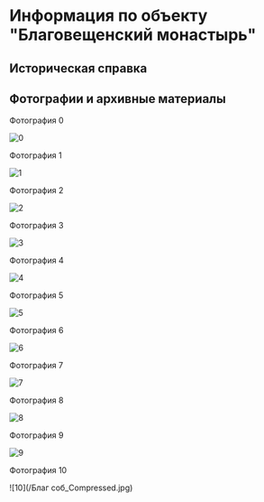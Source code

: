 # Информация по объекту "Благовещенский монастырь"

## Историческая справка

## Фотографии и архивные материалы

Фотография 0

![0](/1_Compressed.jpg)

Фотография 1

![1](/2_Compressed.jpg)

Фотография 2

![2](/3_Compressed.jpg)

Фотография 3

![3](/4_Compressed.jpg)

Фотография 4

![4](/img035_Compressed.jpg)

Фотография 5

![5](/img512a_Compressed.jpg)

Фотография 6

![6](/img782aa_Compressed.jpg)

Фотография 7

![7](/Безимени-16_Compressed.jpg)

Фотография 8

![8](/Безимени-17_Compressed.jpg)

Фотография 9

![9](/Безимени-18_Compressed.jpg)

Фотография 10

![10](/Благ соб_Compressed.jpg)

